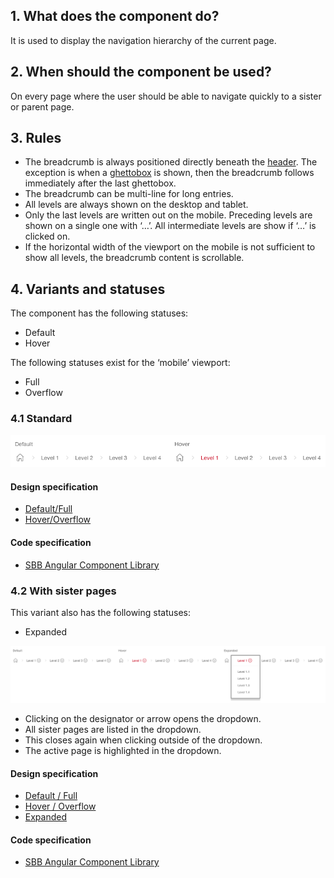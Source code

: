 ## 1. What does the component do?
It is used to display the navigation hierarchy of the current page.

## 2. When should the component be used? 
On every page where the user should be able to navigate quickly to a sister or parent page.

## 3. Rules
* The breadcrumb is always positioned directly beneath the [header](https://digital.sbb.ch/en/websites/modules/header). The exception is when a [ghettobox](https://digital.sbb.ch/en/websites/components/ghettobox) is shown, then the breadcrumb follows immediately after the last ghettobox.
* The breadcrumb can be multi-line for long entries.
* All levels are always shown on the desktop and tablet.
* Only the last levels are written out on the mobile. Preceding levels are shown on a single one with ‘…’. All intermediate levels are show if ‘…’ is clicked on.
* If the horizontal width of the viewport on the mobile is not sufficient to show all levels, the breadcrumb content is scrollable.

## 4. Variants and statuses 
The component has the following statuses:
* Default
* Hover

The following statuses exist for the ‘mobile’ viewport:
* Full
* Overflow

### 4.1 Standard
![Image of the breadcrumb component in the standard variant](https://raw.githubusercontent.com/sbb-design-systems/design-system-website-documentation/master/documentation/components/breadcrumb/images/breadcrumb_default.png 'class: image')

#### Design specification
* [Default/Full](https://sbb.invisionapp.com/d/main#/console/15744722/328136674/inspect)
* [Hover/Overflow](https://sbb.invisionapp.com/d/main#/console/15744722/328136675/inspect)

#### Code specification
* [SBB Angular Component Library](https://sbb-angular.app.sbb.ch/latest/content/breadcrumb)

### 4.2 With sister pages
This variant also has the following statuses:
* Expanded

![Image of the breadcrumb component with sister pages](https://raw.githubusercontent.com/sbb-design-systems/design-system-website-documentation/master/documentation/components/breadcrumb/images/breadcrumb_sibling.png 'class: image')
* Clicking on the designator or arrow opens the dropdown.
* All sister pages are listed in the dropdown.
* This closes again when clicking outside of the dropdown.
* The active page is highlighted in the dropdown.

#### Design specification
* [Default / Full](https://sbb.invisionapp.com/d/main#/console/15744722/328136676/inspect)
* [Hover / Overflow](https://sbb.invisionapp.com/d/main#/console/15744722/328136677/inspect)
* [Expanded](https://sbb.invisionapp.com/d/main#/console/15744722/328136678/inspect)

#### Code specification
* [SBB Angular Component Library](https://sbb-angular.app.sbb.ch/latest/content/breadcrumb)